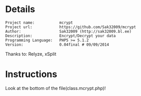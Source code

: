 Details
======

	Project name:			mcrypt
	Project url:			https://github.com/Sak32009/mcrypt
	Author:					Sak32009 (http://sak32009.bl.ee)
	Description:			Encrypt/Decrypt your data
	Programming Language:	PHP5 >= 5.1.2
	Version:				0.04final # 09/09/2014

Thanks to: Relyze, xSplit

Instructions
======

Look at the bottom of the file(class.mcrypt.php)!